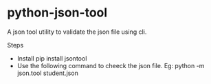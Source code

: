 # python-json-tool
A json tool utility to validate the json file using cli.

Steps
- Install pip install jsontool
- Use the following command to cheeck the json file.
  Eg: python -m json.tool student.json
